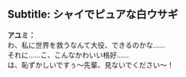 # 

  
## Subtitle: シャイでピュアな白ウサギ
  
**アユミ：**  
わ、私に世界を救うなんて大役、できるのかな……  
それに……こ、こんなかわいい格好……  
は、恥ずかしいですぅ～先輩、見ないでください～！  
